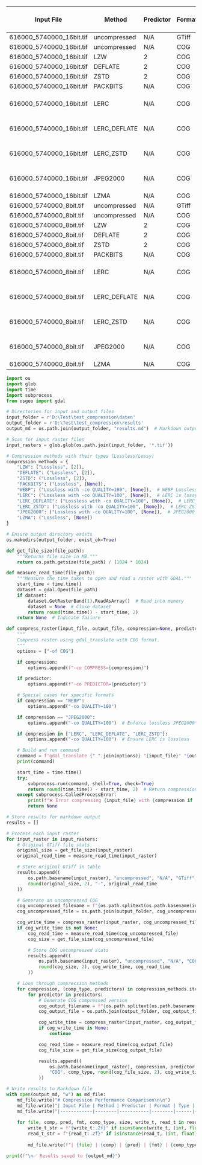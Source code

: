 | Input File | Method | Predictor | Format | Type | Size (MB) | Write Time (s) | Read Time (s) |
|------------|--------|-----------|--------|------|----------|--------------|--------------|
| 616000_5740000_16bit.tif | uncompressed | N/A | GTiff | Lossless | 800.00 | - | 3.83 |
| 616000_5740000_16bit.tif | uncompressed | N/A | COG | Lossless | 1369.08 | 20.78 | 3.79 |
| 616000_5740000_16bit.tif | LZW | 2 | COG | Lossless | 1296.76 | 25.48 | 4.31 |
| 616000_5740000_16bit.tif | DEFLATE | 2 | COG | Lossless | 935.78 | 23.75 | 2.76 |
| 616000_5740000_16bit.tif | ZSTD | 2 | COG | Lossless | 934.86 | 17.06 | 2.36 |
| 616000_5740000_16bit.tif | PACKBITS | N/A | COG | Lossless | 1025.75 | 13.39 | 0.89 |
| 616000_5740000_16bit.tif | LERC | N/A | COG | Lossless with -co QUALITY=100 | 950.67 | 15.95 | 2.67 |
| 616000_5740000_16bit.tif | LERC_DEFLATE | N/A | COG | Lossless with -co QUALITY=100 | 946.69 | 26.95 | 3.78 |
| 616000_5740000_16bit.tif | LERC_ZSTD | N/A | COG | Lossless with -co QUALITY=100 | 950.28 | 19.43 | 2.57 |
| 616000_5740000_16bit.tif | JPEG2000 | N/A | COG | Lossless with -co QUALITY=100 | 1078.01 | 10.22 | 0.90 |
| 616000_5740000_16bit.tif | LZMA | N/A | COG | Lossless | 974.26 | 211.45 | 36.65 |
| 616000_5740000_8bit.tif | uncompressed | N/A | GTiff | Lossless | 400.01 | - | 1.76 |
| 616000_5740000_8bit.tif | uncompressed | N/A | COG | Lossless | 578.36 | 9.10 | 2.22 |
| 616000_5740000_8bit.tif | LZW | 2 | COG | Lossless | 393.53 | 8.45 | 2.10 |
| 616000_5740000_8bit.tif | DEFLATE | 2 | COG | Lossless | 333.17 | 11.25 | 1.46 |
| 616000_5740000_8bit.tif | ZSTD | 2 | COG | Lossless | 333.44 | 17.18 | 1.38 |
| 616000_5740000_8bit.tif | PACKBITS | N/A | COG | Lossless | 512.50 | 4.38 | 0.39 |
| 616000_5740000_8bit.tif | LERC | N/A | COG | Lossless with -co QUALITY=100 | 365.49 | 8.16 | 2.39 |
| 616000_5740000_8bit.tif | LERC_DEFLATE | N/A | COG | Lossless with -co QUALITY=100 | 362.81 | 12.48 | 2.71 |
| 616000_5740000_8bit.tif | LERC_ZSTD | N/A | COG | Lossless with -co QUALITY=100 | 363.42 | 11.41 | 2.31 |
| 616000_5740000_8bit.tif | JPEG2000 | N/A | COG | Lossless with -co QUALITY=100 | 538.01 | 1.86 | 0.34 |
| 616000_5740000_8bit.tif | LZMA | N/A | COG | Lossless | 356.72 | 111.39 | 15.34 |

```python
import os
import glob
import time
import subprocess
from osgeo import gdal

# Directories for input and output files
input_folder = r'D:\Test\test_compression\daten'
output_folder = r'D:\Test\test_compression\results'
output_md = os.path.join(output_folder, "results.md")  # Markdown output file

# Scan for input raster files
input_rasters = glob.glob(os.path.join(input_folder, '*.tif'))

# Compression methods with their types (Lossless/Lossy)
compression_methods = {
    "LZW": ("Lossless", [2]),
    "DEFLATE": ("Lossless", [2]),
    "ZSTD": ("Lossless", [2]),
    "PACKBITS": ("Lossless", [None]),
    "WEBP": ("Lossless with -co QUALITY=100", [None]),  # WEBP Lossless enabled
    "LERC": ("Lossless with -co QUALITY=100", [None]),  # LERC is lossy unless -co QUALITY=100
    "LERC_DEFLATE": ("Lossless with -co QUALITY=100", [None]),  # LERC_DEFLATE is also lossy unless -co QUALITY=100
    "LERC_ZSTD": ("Lossless with -co QUALITY=100", [None]),  # LERC_ZSTD is lossy unless -co QUALITY=100
    "JPEG2000": ("Lossless with -co QUALITY=100", [None]),  # JPEG2000 can be lossless, but default is lossy
    "LZMA": ("Lossless", [None])
}

# Ensure output directory exists
os.makedirs(output_folder, exist_ok=True)

def get_file_size(file_path):
    """Returns file size in MB."""
    return os.path.getsize(file_path) / (1024 * 1024)

def measure_read_time(file_path):
    """Measure the time taken to open and read a raster with GDAL."""
    start_time = time.time()
    dataset = gdal.Open(file_path)
    if dataset:
        dataset.GetRasterBand(1).ReadAsArray()  # Read into memory
        dataset = None  # Close dataset
        return round(time.time() - start_time, 2)
    return None  # Indicate failure

def compress_raster(input_file, output_file, compression=None, predictor=None):
    """
    Compress raster using gdal_translate with COG format.
    """
    options = ["-of COG"]

    if compression:
        options.append(f"-co COMPRESS={compression}")

    if predictor:
        options.append(f"-co PREDICTOR={predictor}")

    # Special cases for specific formats
    if compression == "WEBP":
        options.append("-co QUALITY=100")

    if compression == "JPEG2000":
        options.append("-co QUALITY=100")  # Enforce lossless JPEG2000

    if compression in ["LERC", "LERC_DEFLATE", "LERC_ZSTD"]:
        options.append("-co QUALITY=100")  # Ensure LERC is lossless

    # Build and run command
    command = f'gdal_translate {" ".join(options)} "{input_file}" "{output_file}"'
    print(command)

    start_time = time.time()
    try:
        subprocess.run(command, shell=True, check=True)
        return round(time.time() - start_time, 2)  # Return compression time (rounded)
    except subprocess.CalledProcessError:
        print(f"❌ Error compressing {input_file} with {compression if compression else 'NO COMPRESSION'}")
        return None

# Store results for markdown output
results = []

# Process each input raster
for input_raster in input_rasters:
    # Original GTiff file stats
    original_size = get_file_size(input_raster)
    original_read_time = measure_read_time(input_raster)

    # Store original GTiff in table
    results.append((
        os.path.basename(input_raster), "uncompressed", "N/A", "GTiff", "Lossless",
        round(original_size, 2), "-", original_read_time
    ))

    # Generate an uncompressed COG
    cog_uncompressed_filename = f"{os.path.splitext(os.path.basename(input_raster))[0]}_COG.tif"
    cog_uncompressed_file = os.path.join(output_folder, cog_uncompressed_filename)

    cog_write_time = compress_raster(input_raster, cog_uncompressed_file)
    if cog_write_time is not None:
        cog_read_time = measure_read_time(cog_uncompressed_file)
        cog_size = get_file_size(cog_uncompressed_file)

        # Store COG uncompressed stats
        results.append((
            os.path.basename(input_raster), "uncompressed", "N/A", "COG", "Lossless",
            round(cog_size, 2), cog_write_time, cog_read_time
        ))

    # Loop through compression methods
    for compression, (comp_type, predictors) in compression_methods.items():
        for predictor in predictors:
            # Generate COG compressed version
            cog_output_filename = f"{os.path.splitext(os.path.basename(input_raster))[0]}_{compression}_COG.tif"
            cog_output_file = os.path.join(output_folder, cog_output_filename)

            cog_write_time = compress_raster(input_raster, cog_output_file, compression, predictor)
            if cog_write_time is None:
                continue

            cog_read_time = measure_read_time(cog_output_file)
            cog_file_size = get_file_size(cog_output_file)

            results.append((
                os.path.basename(input_raster), compression, predictor if predictor else "N/A",
                "COG", comp_type, round(cog_file_size, 2), cog_write_time, cog_read_time
            ))

# Write results to Markdown file
with open(output_md, "w") as md_file:
    md_file.write("# Compression Performance Comparison\n\n")
    md_file.write("| Input File | Method | Predictor | Format | Type | Size (MB) | Write Time (s) | Read Time (s) |\n")
    md_file.write("|------------|--------|-----------|--------|------|----------|--------------|--------------|\n")
    
    for file, comp, pred, fmt, comp_type, size, write_t, read_t in results:
        write_t_str = f"{write_t:.2f}" if isinstance(write_t, (int, float)) else write_t  # Keep "-" for uncompressed
        read_t_str = f"{read_t:.2f}" if isinstance(read_t, (int, float)) else "Error"
        
        md_file.write(f"| {file} | {comp} | {pred} | {fmt} | {comp_type} | {size:.2f} | {write_t_str} | {read_t_str} |\n")

print(f"\n✅ Results saved to {output_md}")


```
